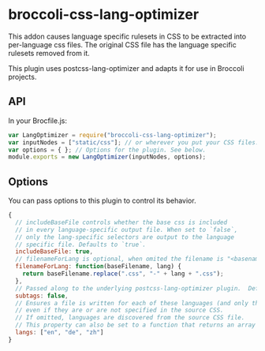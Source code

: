 # broccoli-css-lang-optimizer

This addon causes language specific rulesets in CSS to be extracted into
per-language css files. The original CSS file has the language specific
rulesets removed from it.

This plugin uses postcss-lang-optimizer and adapts it for use in
Broccoli projects.

## API

In your Brocfile.js:

```js
var LangOptimizer = require("broccoli-css-lang-optimizer");
var inputNodes = ["static/css"]; // or wherever you put your CSS files.
var options = { }; // Options for the plugin. See below.
module.exports = new LangOptimizer(inputNodes, options);
```

## Options

You can pass options to this plugin to control its behavior.

```js
{
  // includeBaseFile controls whether the base css is included
  // in every language-specific output file. When set to `false`,
  // only the lang-specific selectors are output to the language
  // specific file. Defaults to `true`.
  includeBaseFile: true,
  // filenameForLang is optional, when omited the filename is "<basename>_<lang>.css"
  filenameForLang: function(baseFilename, lang) {
    return baseFilename.replace(".css", "-" + lang + ".css");
  },
  // Passed along to the underlying postcss-lang-optimizer plugin.  Defaults to false.
  subtags: false,
  // Ensures a file is written for each of these languages (and only these languages)
  // even if they are or are not specified in the source CSS.
  // If omitted, languages are discovered from the source CSS file.
  // This property can also be set to a function that returns an array of langs.
  langs: ["en", "de", "zh"]
}
```

